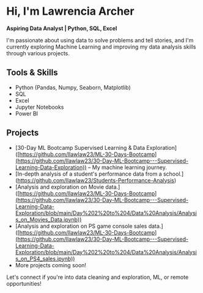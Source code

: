 # Hi, I'm Lawrencia Archer

**Aspiring Data Analyst | Python, SQL, Excel**

I'm passionate about using data to solve problems and tell stories, and I'm currently exploring Machine Learning and improving my data analysis skills through various projects.

## Tools & Skills
- Python (Pandas, Numpy, Seaborn, Matplotlib)
- SQL
- Excel
- Jupyter Notebooks
- Power BI

## Projects
- [30-Day ML Bootcamp Supervised Learning & Data Exploration] ([https://github.com/llawlaw23/ML-30-Days-Bootcamp](https://github.com/llawlaw23/30-Day-ML-Bootcamp---Supervised-Learning-Data-Exploration)) – My machine learning journey.
- [In-depth analysis of a student's performance data from a school.] (https://github.com/llawlaw23/Students-Performance-Analysis)
- [Analysis and exploration on Movie data.] ([https://github.com/llawlaw23/ML-30-Days-Bootcamp](https://github.com/llawlaw23/30-Day-ML-Bootcamp---Supervised-Learning-Data-Exploration/blob/main/Day%202%20to%204/Data%20Analysis/Analysis_on_Movies_Data.ipynb))
- [Analysis and exploration on PS game console sales data.] ([https://github.com/llawlaw23/ML-30-Days-Bootcamp](https://github.com/llawlaw23/30-Day-ML-Bootcamp---Supervised-Learning-Data-Exploration/blob/main/Day%202%20to%204/Data%20Analysis/Analysis_on_PS4_sales.ipynb))
- More projects coming soon!

Let's connect if you're into data cleaning and exploration, ML, or remote opportunities!

